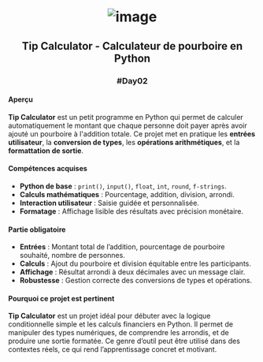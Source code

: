 # <p align="center"> ![image](https://github.com/user-attachments/assets/8739a22b-0609-419e-b357-a4ef81b3ce05) </p>

## <p align="center"> Tip Calculator - Calculateur de pourboire en Python </p>
### <p align="center"> #Day02 </p>

#### Aperçu
**Tip Calculator** est un petit programme en Python qui permet de calculer automatiquement le montant que chaque personne doit payer après avoir ajouté un pourboire à l'addition totale. Ce projet met en pratique les **entrées utilisateur**, la **conversion de types**, les **opérations arithmétiques**, et la **formattation de sortie**.

#### Compétences acquises
- **Python de base** : `print()`, `input()`, `float`, `int`, `round`, `f-strings`.
- **Calculs mathématiques** : Pourcentage, addition, division, arrondi.
- **Interaction utilisateur** : Saisie guidée et personnalisée.
- **Formatage** : Affichage lisible des résultats avec précision monétaire.

#### Partie obligatoire
- **Entrées** : Montant total de l’addition, pourcentage de pourboire souhaité, nombre de personnes.
- **Calculs** : Ajout du pourboire et division équitable entre les participants.
- **Affichage** : Résultat arrondi à deux décimales avec un message clair.
- **Robustesse** : Gestion correcte des conversions de types et opérations.

#### Pourquoi ce projet est pertinent
**Tip Calculator** est un projet idéal pour débuter avec la logique conditionnelle simple et les calculs financiers en Python. Il permet de manipuler des types numériques, de comprendre les arrondis, et de produire une sortie formatée. Ce genre d’outil peut être utilisé dans des contextes réels, ce qui rend l’apprentissage concret et motivant.
